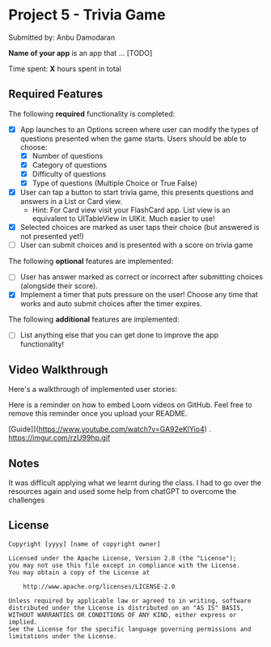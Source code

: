 # Project 5 - Trivia Game

Submitted by: Anbu Damodaran

**Name of your app** is an app that ... [TODO] 

Time spent: **X** hours spent in total

## Required Features

The following **required** functionality is completed:

- [x] App launches to an Options screen where user can modify the types of questions presented when the game starts. Users should be able to choose:
  - [x] Number of questions
  - [x] Category of questions
  - [x] Difficulty of questions
  - [x] Type of questions (Multiple Choice or True False)
- [x] User can tap a button to start trivia game, this presents questions and answers in a List or Card view.
  - Hint: For Card view visit your FlashCard app. List view is an equivalent to UITableView in UIKit. Much easier to use!
- [x] Selected choices are marked as user taps their choice (but answered is not presented yet!)
- [ ] User can submit choices and is presented with a score on trivia game
 
The following **optional** features are implemented:

- [ ] User has answer marked as correct or incorrect after submitting choices (alongside their score).
- [x] Implement a timer that puts pressure on the user! Choose any time that works and auto submit choices after the timer expires. 

The following **additional** features are implemented:

- [ ] List anything else that you can get done to improve the app functionality!

## Video Walkthrough

Here's a walkthrough of implemented user stories:

Here is a reminder on how to embed Loom videos on GitHub. Feel free to remove this reminder once you upload your README. 

[Guide]](https://www.youtube.com/watch?v=GA92eKlYio4) .
https://imgur.com/rzU99hp.gif

## Notes

It was difficult applying what we learnt during the class. I had to go over the resources again and used some help from chatGPT to overcome the challenges

## License

    Copyright [yyyy] [name of copyright owner]

    Licensed under the Apache License, Version 2.0 (the "License");
    you may not use this file except in compliance with the License.
    You may obtain a copy of the License at

        http://www.apache.org/licenses/LICENSE-2.0

    Unless required by applicable law or agreed to in writing, software
    distributed under the License is distributed on an "AS IS" BASIS,
    WITHOUT WARRANTIES OR CONDITIONS OF ANY KIND, either express or implied.
    See the License for the specific language governing permissions and
    limitations under the License.
